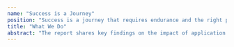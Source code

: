 ```yaml
---
name: "Success is a Journey"
position: "Success is a journey that requires endurance and the right partners to support you."
title: "What We Do"
abstract: "The report shares key findings on the impact of application labs (mLabs). mLabs were designed as pilot projects in 2011, to provide specialized incubation and acceleration services to digital entrepreneurs. In the years since the ecosystems they serve have grown substantially, and the mLabs’ business models have similarly evolved."
---
```

<!---
*FOR HTML BODY*

name ====> FOR THE PAGE TITLE
position ====> FOR THE PAGE SUBTITLE



*FOR SEO*

title
abstract
-->